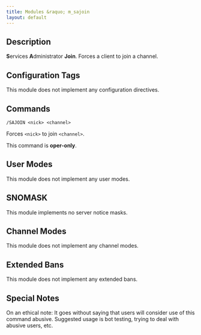 ```yaml
---
title: Modules &raquo; m_sajoin
layout: default
---
```


## Description

**S**ervices **A**dministrator **Join**. Forces a client to join a channel.

## Configuration Tags

This module does not implement any configuration directives.

## Commands

`/SAJOIN <nick> <channel>`

Forces `<nick>` to join `<channel>`.

This command is **oper-only**.

## User Modes

This module does not implement any user modes.

## SNOMASK

This module implements no server notice masks.

## Channel Modes

This module does not implement any channel modes.

## Extended Bans

This module does not implement any extended bans.

## Special Notes

On an ethical note: It goes without saying that users will consider use of this command abusive. Suggested usage is
bot testing, trying to deal with abusive users, etc.
